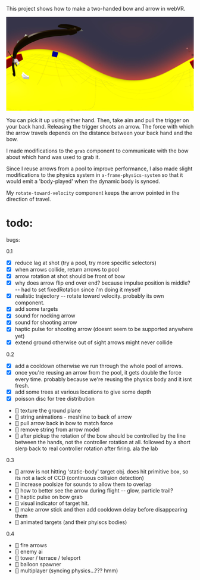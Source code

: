 This project shows how to make a two-handed bow and arrow in webVR.

![Alt text](captures/360_a.jpg?raw=true "Early Tests")

You can pick it up using either hand.  Then, take aim and pull the trigger on your back hand.  Releasing the trigger shoots an arrow.  The force with which the arrow travels depends on the distance between your back hand and the bow.

I made modifications to the ```grab``` component to communicate with the bow about which hand was used to grab it.  

Since I reuse arrows from a pool to improve performance, I also made slight modifications to the physics system in ```a-frame-physics-system``` so that it would emit a 'body-played' when the dynamic body is synced.

My ```rotate-toward-velocity``` component keeps the arrow pointed in the direction of travel.

# todo:

bugs:

0.1
- [x] reduce lag at shot (try a pool, try more specific selectors)
- [x] when arrows collide, return arrows to pool
- [x] arrow rotation at shot should be front of bow
- [x] why does arrow flip end over end?  because impulse position is middle? -- had to set fixedRotation since i'm doing it myself
- [x] realistic trajectory -- rotate toward velocity. probably its own component. 
- [x] add some targets
- [x] sound for nocking arrow
- [x] sound for shooting arrow
- [x] haptic pulse for shooting arrow (doesnt seem to be supported anywhere yet)
- [x] extend ground otherwise out of sight arrows might never collide

0.2
- [x] add a cooldown otherwise we run through the whole pool of arrows.
- [x] once you're reusing an arrow from the pool, it gets double the force every time.  probably because we're reusing the physics body and it isnt fresh. 
- [x] add some trees at various locations to give some depth 
- [x] poisson disc for tree distribution
- [] texture the ground plane
- [] string animations - meshline to back of arrow 
- [] pull arrow back in bow to match force
- [] remove string from arrow model
- [] after pickup the rotation of the bow should be controlled by the line between the hands, not the controller rotation at all. followed by a short slerp back to real controller rotation after firing.  ala the lab

0.3
- [] arrow is not hitting 'static-body' target obj.  does hit primitive box, so its not a lack of CCD (continuous collision detection)
- [] increase poolsize for sounds to allow them to overlap
- [] how to better see the arrow during flight -- glow, particle trail?
- [] haptic pulse on bow grab
- [] visual indicator of target hit.  
- [] make arrow stick and then add cooldown delay before disappearing them
- [] animated targets (and their phyiscs bodies)

0.4
- [] fire arrows
- [] enemy ai
- [] tower / terrace / teleport
- [] balloon spawner
- [] multiplayer (syncing physics...??? hmm)